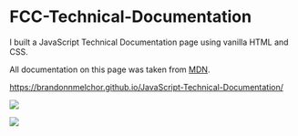 # FCC-Technical-Documentation

I built a JavaScript Technical Documentation page using vanilla HTML and CSS.

All documentation on this page was taken from [MDN](https://developer.mozilla.org/en-US/docs/Web/JavaScript/Guide).

https://brandonnmelchor.github.io/JavaScript-Technical-Documentation/

![](https://github.com/brandonnmelchor/FCC-Technical-Documentation/blob/main/screenshot%20A.png?raw=true)

![](https://github.com/brandonnmelchor/FCC-Technical-Documentation/blob/main/screenshot%20B.png?raw=true)

